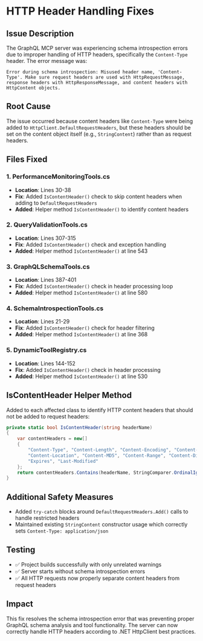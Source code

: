 # HTTP Header Handling Fixes

## Issue Description

The GraphQL MCP server was experiencing schema introspection errors due to improper handling of HTTP headers,
specifically the `Content-Type` header. The error message was:

```
Error during schema introspection: Misused header name, 'Content-Type'. Make sure request headers are used with HttpRequestMessage, response headers with HttpResponseMessage, and content headers with HttpContent objects.
```

## Root Cause

The issue occurred because content headers like `Content-Type` were being added to `HttpClient.DefaultRequestHeaders`,
but these headers should be set on the content object itself (e.g., `StringContent`) rather than as request headers.

## Files Fixed

### 1. PerformanceMonitoringTools.cs

- **Location**: Lines 30-38
- **Fix**: Added `IsContentHeader()` check to skip content headers when adding to `DefaultRequestHeaders`
- **Added**: Helper method `IsContentHeader()` to identify content headers

### 2. QueryValidationTools.cs

- **Location**: Lines 307-315
- **Fix**: Added `IsContentHeader()` check and exception handling
- **Added**: Helper method `IsContentHeader()` at line 543

### 3. GraphQLSchemaTools.cs

- **Location**: Lines 387-401
- **Fix**: Added `IsContentHeader()` check in header processing loop
- **Added**: Helper method `IsContentHeader()` at line 580

### 4. SchemaIntrospectionTools.cs

- **Location**: Lines 21-29
- **Fix**: Added `IsContentHeader()` check for header filtering
- **Added**: Helper method `IsContentHeader()` at line 368

### 5. DynamicToolRegistry.cs

- **Location**: Lines 144-152
- **Fix**: Added `IsContentHeader()` check in header processing
- **Added**: Helper method `IsContentHeader()` at line 530

## IsContentHeader Helper Method

Added to each affected class to identify HTTP content headers that should not be added to request headers:

```csharp
private static bool IsContentHeader(string headerName)
{
    var contentHeaders = new[]
    {
        "Content-Type", "Content-Length", "Content-Encoding", "Content-Language",
        "Content-Location", "Content-MD5", "Content-Range", "Content-Disposition",
        "Expires", "Last-Modified"
    };
    return contentHeaders.Contains(headerName, StringComparer.OrdinalIgnoreCase);
}
```

## Additional Safety Measures

- Added `try-catch` blocks around `DefaultRequestHeaders.Add()` calls to handle restricted headers
- Maintained existing `StringContent` constructor usage which correctly sets `Content-Type: application/json`

## Testing

- ✅ Project builds successfully with only unrelated warnings
- ✅ Server starts without schema introspection errors
- ✅ All HTTP requests now properly separate content headers from request headers

## Impact

This fix resolves the schema introspection error that was preventing proper GraphQL schema analysis and tool
functionality. The server can now correctly handle HTTP headers according to .NET HttpClient best practices.
